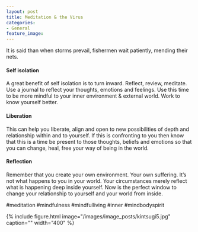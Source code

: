 ```yaml
---
layout: post
title: Meditation & the Virus
categories:
- General
feature_image: 
---
```


 It is said than when storms prevail, fishermen wait patiently, mending their nets. 

#### Self isolation
 A great benefit of self isolation is to turn inward. Reflect, review, meditate. Use a journal to reflect your thoughts, emotions and feelings. Use this time to be more mindful to your inner environment & external world. Work to know yourself better.

#### Liberation
This can help you liberate, align and open to new possibilities of depth and relationship within and to yourself.‬ If this is confronting to you then know that this is a time be present to those thoughts, beliefs and emotions so that you can change, heal, free your way of being in the world.

#### Reflection
Remember that you create your own environment. Your own suffering. It’s not what happens to you in your world. Your circumstances merely reflect what is happening deep inside yourself. Now is the perfect window to change your relationship to yourself and your world from inside. 

#meditation #mindfulness #mindfulliving #inner #mindbodyspirit

{% include figure.html image="/images/image_posts/kintsugi5.jpg" caption="" width="400" %}